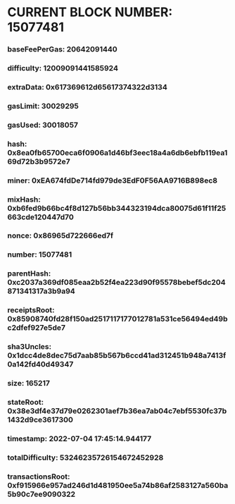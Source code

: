 # CURRENT BLOCK NUMBER: 15077481

### baseFeePerGas: 20642091440
### difficulty: 12009091441585924
### extraData: 0x617369612d65617374322d3134
### gasLimit: 30029295
### gasUsed: 30018057
### hash: 0x8ea0fb65700eca6f0906a1d46bf3eec18a4a6db6ebfb119ea169d72b3b9572e7
### miner: 0xEA674fdDe714fd979de3EdF0F56AA9716B898ec8
### mixHash: 0xb6fed9b66bc4f8d127b56bb344323194dca80075d61f11f25663cde120447d70
### nonce: 0x86965d722666ed7f
### number: 15077481
### parentHash: 0xc2037a369df085eaa2b52f4ea223d90f95578bebef5dc204871341317a3b9a94
### receiptsRoot: 0x85908740fd28f150ad2517117177012781a531ce56494ed49bc2dfef927e5de7
### sha3Uncles: 0x1dcc4de8dec75d7aab85b567b6ccd41ad312451b948a7413f0a142fd40d49347
### size: 165217
### stateRoot: 0x38e3df4e37d79e0262301aef7b36ea7ab04c7ebf5530fc37b1432d9ce3617300
### timestamp: 2022-07-04 17:45:14.944177
### totalDifficulty: 53246235726154672452928
### transactionsRoot: 0xf915966e957ad246d1d481950ee5a74b86af2583127a560ba5b90c7ee9090322
